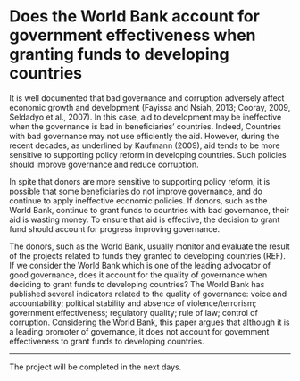 # Does the World Bank account for government effectiveness when granting funds to developing countries

It is well documented that bad governance and corruption adversely affect economic growth and development (Fayissa and Nsiah, 2013; Cooray, 2009, Seldadyo et al., 2007). In this case, aid to development may be ineffective when the governance is bad in beneficiaries’ countries. Indeed, Countries with bad governance may not use efficiently the aid. However, during the recent decades, as underlined by Kaufmann (2009), aid tends to be more sensitive to supporting policy reform in developing countries. Such policies should improve governance and reduce corruption. 

In spite that donors are more sensitive to supporting policy reform, it is possible that some beneficiaries do not improve governance, and do continue to apply ineffective economic policies. If donors, such as the World Bank, continue to grant funds to countries with bad governance, their aid is wasting money. To ensure that aid is effective, the decision to grant fund should account for progress improving governance.

The donors, such as the World Bank, usually monitor and evaluate the result of the projects related to funds they granted to developing countries (REF). If we consider the World Bank which is one of the leading advocator of good governance, does it account for the quality of governance when deciding to grant funds to developing countries? The World Bank has published several indicators related to the quality of governance: voice and accountability; political stability and absence of violence/terrorism; government effectiveness; regulatory quality; rule of law; control of corruption. Considering the World Bank, this paper argues that although it is a leading promoter of governance, it does not account for government effectiveness to grant funds to developing countries.

----
The project will be completed in the next days.




 
